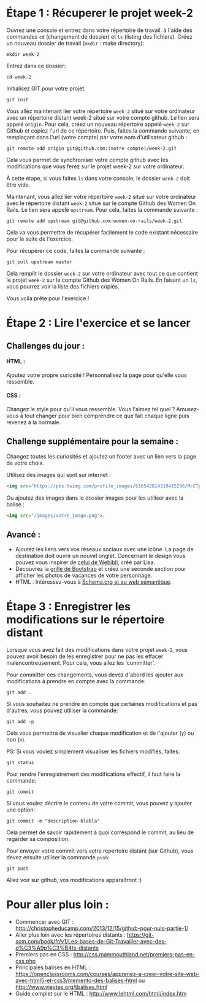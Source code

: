 # Étape 1 : Récuperer le projet week-2

Ouvrez une console et entrez dans votre répertoire de travail. à l'aide des commandes ````cd```` (changement de dossier) et ````ls```` (listing des fichiers).
Créez un nouveau dossier de travail (````mkdir```` : make directory):
``` Console
mkdir week-2
````

Entrez dans ce dossier:
``` Console
cd week-2
````

Initialisez GIT pour votre projet:
``` Console
git init
````
Vous allez maintenant lier votre répertoire ````week-2```` situé sur votre ordinateur avec un répertoire distant week-2 situé sur votre compte github. Le lien sera appelé ````origin````.
Pour cela, créez un nouveau répertoire appelé ````week-2```` sur Github et copiez l'url de ce répertoire.
Puis, faites la commande suivante, en remplaçant dans l'url (votre compte) par votre nom d'utilisateur github :
``` Console
git remote add origin git@github.com:(votre compte)/week-2.git
````
Cela vous permet de synchroniser votre compte github avec les modifications que vous ferez sur le projet week-2 sur votre ordinateur.

À cette étape, si vous faites ````ls```` dans votre console, le dossier ````week-2```` doit être vide.

Maintenant, vous allez lier votre répertoire ````week-2```` situé sur votre ordinateur avec le répertoire distant ````week-2```` situé sur le compte Github des Women On Rails. Le lien sera appelé ````upstream````. 
Pour cela, faites la commande suivante :
``` Console
git remote add upstream git@github.com:women-on-rails/week-2.git
````
Cela va vous permettre de récupérer facilement le code existant nécessaire pour la suite de l'exercice. 

Pour récupérer ce code, faites la commande suivante :
``` Console
git pull upstream master
````

Cela remplit le dossier ````week-2```` sur votre ordinateur avec tout ce que contient le projet ````week-2```` sur le compte Github des Women On Rails. 
En faisant un ````ls````, vous pourrez voir la liste des fichiers copiés. 

Vous voila prête pour l'exercice ! 

# Étape 2 : Lire l'exercice et se lancer

## Challenges du jour :

#### HTML : 
Ajoutez votre propre curiosité ! Personnalisez la page pour qu'elle vous ressemble. 
#### CSS : 
Changez le style pour qu'il vous ressemble. Vous l'aimez tel quel ? Amusez-vous à tout changer pour bien comprendre ce que fait chaque ligne puis revenez à la normale. 

## Challenge supplémentaire pour la semaine : 
Changez toutes les curiosités et ajoutez un footer avec un lien vers la page de votre choix. 

Utilisez des images qui sont sur internet :
``` HTML
<img src="https://pbs.twimg.com/profile_images/616542814319415296/McCTpH_E.jpg">
````
Ou ajoutez des images dans le dossier images pour les utiliser avec la balise <img>:
``` HTML
<img src="/images/votre_image.png">.
````
## Avancé : 
- Ajoutez les liens vers vos réseaux sociaux avec une icône. La page de destination doit ouvrir un nouvel onglet. Concernant le design vous pouvez vous inspirer de [celui de Webibli](http://webibli.fr/users/1128), créé par Lisa.
- Découvrez la [grille de Bootstrap](http://getbootstrap.com/css/#grid) et créez une seconde section pour afficher les photos de vacances de votre personnage. 
- HTML : Intéressez-vous à [Schema.org et au web sémantique](https://openclassrooms.com/courses/decouper-une-maquette/ajouter-les-metatags).


# Étape 3 : Enregistrer les modifications sur le répertoire distant

Lorsque vous avez fait des modifications dans votre projet ````week-2````, vous pouvez avoir besoin de les enregistrer pour ne pas les effacer malencontreusement. Pour cela, vous allez les 'committer'. 

Pour committer ces changements, vous devez d'abord les ajouter aux modifications à prendre en compte avec la commande:
``` Console
git add .
````

Si vous souhaitez ne prendre en compte que certaines modifications et pas d'autres, vous pouvez utiliser la commande:
``` Console
git add -p 
````
Cela vous permettra de visualier chaque modification et de l'ajouter (````y````) ou non (````n````). 

PS: Si vous voulez simplement visualiser les fichiers modifiés, faites:
``` Console
git status
````

Pour rendre l'enregistrement des modifications effectif, il faut faire la commande:
``` Console
git commit 
````

Si vous voulez décrire le contenu de votre commit, vous pouvez y ajouter une option:
``` Console
git commit -m "description blabla"
````
Cela permet de savoir rapidement à quoi correspond le commit, au lieu de regarder sa composition. 

Pour envoyer votre commit vers votre repertoire distant (sur Github), vous devez ensuite utiliser la commande ````push````:
```Console
git push 
````

Allez voir sur github, vos modifications apparaitront :)

# Pour aller plus loin : 
- Commencer avec GIT : http://christopheducamp.com/2013/12/15/github-pour-nuls-partie-1/
- Aller plus loin avec les répertoires distants : https://git-scm.com/book/fr/v1/Les-bases-de-Git-Travailler-avec-des-d%C3%A9p%C3%B4ts-distants
- Premiers pas en CSS : http://css.mammouthland.net/premiers-pas-en-css.php
- Principales balises en HTML : https://openclassrooms.com/courses/apprenez-a-creer-votre-site-web-avec-html5-et-css3/memento-des-balises-html ou http://www.vieytes.org/tbalises.html
- Guide complet sur le HTML : http://www.lehtml.com/html/index.htm
